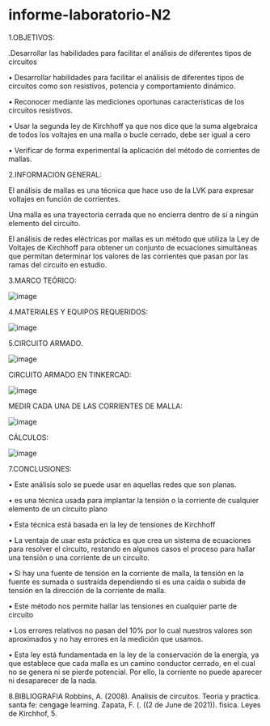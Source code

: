 # informe-laboratorio-N2


1.OBJETIVOS:

.Desarrollar   las   habilidades   para   facilitar   el   análisis   de   diferentes   tipos   de   circuitos


•	Desarrollar habilidades para facilitar el análisis de diferentes tipos de circuitos como son resistivos, potencia y comportamiento dinámico.


•	Reconocer mediante las mediciones oportunas características de los circuitos resistivos.


•	Usar la segunda ley de Kirchhoff ya que nos dice que la suma algebraica de todos los voltajes en una malla o bucle cerrado, debe ser igual a cero


•	Verificar de forma experimental la aplicación del método de corrientes de mallas.

2.INFORMACION GENERAL:

El análisis de mallas es una técnica que hace uso de la LVK para expresar voltajes en función de corrientes.

Una malla es una trayectoria cerrada que no encierra dentro de sí a ningún elemento del circuito.

El análisis de redes eléctricas por mallas es un método que utiliza la Ley de Voltajes de Kirchhoff para obtener un conjunto de ecuaciones simultáneas que permitan determinar los valores de las corrientes que pasan por las ramas del circuito en estudio.

3.MARCO TEÓRICO:


![image](https://user-images.githubusercontent.com/85263529/121981935-34b29d80-cd54-11eb-879e-6506945912bd.png)


4.MATERIALES Y EQUIPOS REQUERIDOS:


![image](https://user-images.githubusercontent.com/85263529/121982002-50b63f00-cd54-11eb-847c-dbeb48f53686.png)


5.CIRCUITO ARMADO.

![image](https://user-images.githubusercontent.com/85263529/121987862-eeaf0700-cd5e-11eb-8800-f7a294817a45.png)

CIRCUITO ARMADO EN TINKERCAD:

![image](https://user-images.githubusercontent.com/85263529/121991107-a09d0200-cd64-11eb-9d48-fdfc2fe4c672.png)

MEDIR CADA UNA DE LAS CORRIENTES DE MALLA:

![image](https://user-images.githubusercontent.com/85263529/121990547-8f9fc100-cd63-11eb-81ee-d38ca0bebfb9.png)

CÁLCULOS:

![image](https://user-images.githubusercontent.com/85263529/121995270-49029480-cd6c-11eb-9510-4bba9efd257a.png)





7.CONCLUSIONES: 

•	Este análisis solo se puede usar en aquellas redes que son planas. 


•	es una técnica usada para implantar la tensión o la corriente de cualquier elemento de un circuito plano


•	Esta técnica está basada en la ley de tensiones de Kirchhoff


•	La ventaja de usar esta práctica es que crea un sistema de ecuaciones para resolver el circuito, restando en algunos casos el proceso para hallar una tensión o una corriente de un circuito.


•	Si hay una fuente de tensión en la corriente de malla, la tensión en la fuente es sumada o sustraída dependiendo si es una caída o subida de tensión en la dirección de la corriente de malla.


•	Este método nos permite hallar las tensiones en cualquier parte de circuito


•	Los errores relativos no pasan del 10% por lo cual nuestros valores son aproximados y no hay errores en la medición que usamos.


•	Esta ley está fundamentada en la ley de la conservación de la energía, ya que establece que cada malla es un camino conductor cerrado, en el cual no se genera ni se pierde potencial. Por ello, la corriente no puede aparecer ni desaparecer de la nada.




8.BIBLIOGRAFIA
Robbins, A. (2008). Analisis de circuitos. Teoria y practica. santa fe: cengage learning. Zapata, F. (. ((2 de June de 2021)). fisica. Leyes de Kirchhof, 5.

